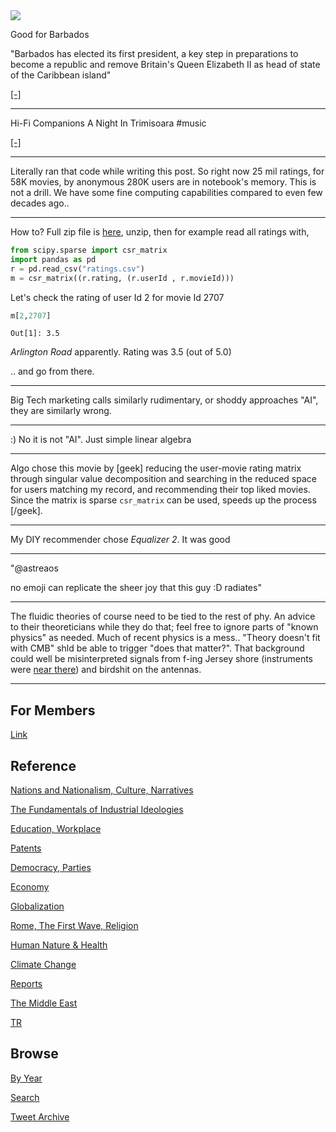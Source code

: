 <img src="https://drive.google.com/uc?export=view&id=1B2wf9R7AMH1d7Vw6e2mucLbIQ5NSjir7"/>


Good for Barbados

"Barbados has elected its first president, a key step in preparations
to become a republic and remove Britain's Queen Elizabeth II as head
of state of the Caribbean island"

[[-]](http://u.afp.com/wZe6)

---

Hi-Fi Companions A Night In Trimisoara \#music

[[-]](https://youtu.be/jGw3EdlthWQ?t=58)

---

Literally ran that code while writing this post. So right now 25 mil
ratings, for 58K movies, by anonymous 280K users are in notebook's
memory. This is not a drill. We have some fine computing capabilities
compared to even few decades ago..

---

How to? Full zip file is [here](https://grouplens.org/datasets/movielens/latest/),
unzip, then for example read all ratings with,

```python
from scipy.sparse import csr_matrix
import pandas as pd
r = pd.read_csv("ratings.csv")
m = csr_matrix((r.rating, (r.userId , r.movieId)))
```

Let's check the rating of user Id 2 for movie Id 2707

```python
m[2,2707]
```

```text
Out[1]: 3.5
```

*Arlington Road* apparently. Rating was 3.5 (out of 5.0)

.. and go from there. 

---

Big Tech marketing calls similarly rudimentary, or shoddy approaches
"AI", they are similarly wrong.

---

:) No it is not "AI". Just simple linear algebra

---

Algo chose this movie by [geek] reducing the user-movie rating matrix
through singular value decomposition and searching in the reduced
space for users matching my record, and recommending their top liked
movies. Since the matrix is sparse `csr_matrix` can be used, speeds up
the process [/geek].

---

My DIY recommender chose *Equalizer 2*. It was good 

---

"@astreaos

no emoji can replicate the sheer joy that this guy :D radiates"

---

The fluidic theories of course need to be tied to the rest of phy. An
advice to their theoreticians while they do that; feel free to ignore
parts of "known physics" as needed. Much of recent physics is a mess..
"Theory doesn't fit with CMB" shld be able to trigger "does that
matter?". That background could well be misinterpreted signals from
f-ing Jersey shore (instruments were [near there](https://bit.ly/2CMq76V))
and birdshit on the antennas.

---

## For Members

[Link](https://thirdwave-members.herokuapp.com)

## Reference

[Nations and Nationalism, Culture, Narratives](/2013/02/nations-and-nationalism.md)

[The Fundamentals of Industrial Ideologies](/2011/04/fundamentals-of-industrial-ideologies.md)

[Education, Workplace](2017/09/education-workplace.md)

[Patents](/2018/09/patents.md)

[Democracy, Parties](/2016/11/democracy.md)

[Economy](/2018/05/economy.md)

[Globalization](/2018/09/globalization.md)

[Rome, The First Wave, Religion](/2017/12/rome.md)

[Human Nature & Health](/2020/07/human-nature.md)

[Climate Change](/2018/12/climate.md)

[Reports](/2019/05/reports.md)

[The Middle East](/2019/07/middleeast.md)

[TR](../tr)

## Browse

[By Year](years.md)

[Search](search.html)

[Tweet Archive](/tweets/README.md)


